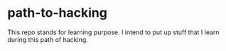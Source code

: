# path-to-hacking
This repo stands for learning purpose. I intend to put up stuff that I learn during this path of hacking.

